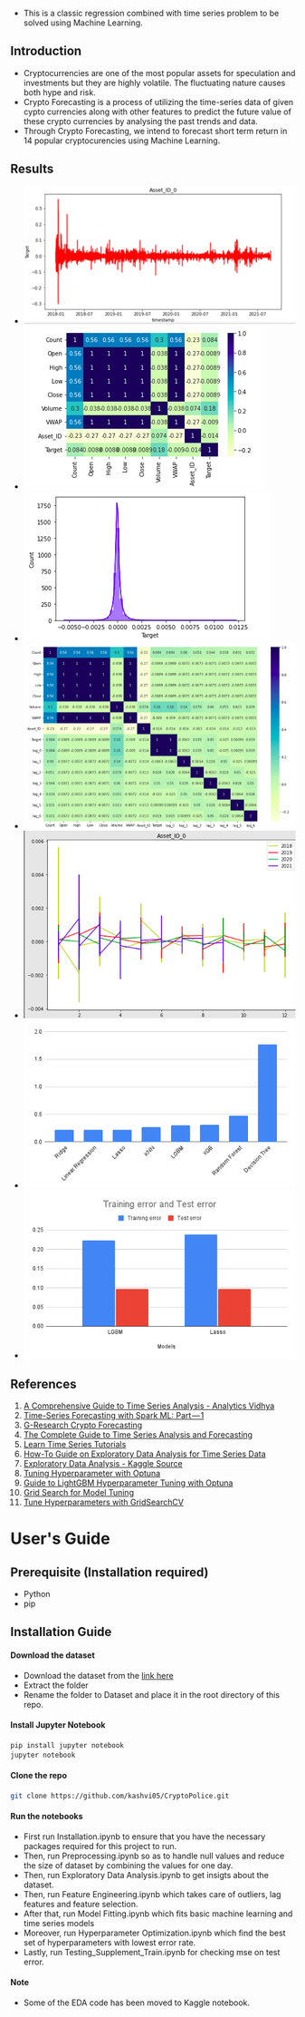* This is a classic regression combined with time series problem to be solved using Machine Learning.

## Introduction
* Cryptocurrencies are one of the most popular assets for speculation and investments but they are highly volatile. The fluctuating nature causes both hype and risk. 
* Crypto Forecasting is a process of utilizing the time-series data of given cypto currencies along with other features to predict the future value of these crypto currencies by analysing the past trends and data.
* Through Crypto Forecasting, we intend to forecast short term return in 14 popular cryptocurencies using Machine Learning. 

## Results
* ![](./Results/Asset%200.png)
* ![](./Results/Correlation.png)
* ![](./Results/Distribution%20plot.png)
* ![](./Results/lag_feature.png)
* ![](./Results/seasonality.png)
* ![](./Results/Model_fitting_chart.png)
* ![](./Results/Training%20error%20and%20Test%20error.png)

## References
1. [A Comprehensive Guide to Time Series Analysis - Analytics Vidhya](https://www.analyticsvidhya.com/blog/2021/10/a-comprehensive-guide-to-time-series-analysis/)
2. [Time-Series Forecasting with Spark ML: Part — 1](https://medium.com/analytics-vidhya/time-series-forecasting-with-spark-ml-part-1-4e888144ad27/)
3. [G-Research Crypto Forecasting](https://www.kaggle.com/c/g-research-crypto-forecasting/data)
4. [The Complete Guide to Time Series Analysis and Forecasting](https://towardsdatascience.com/the-complete-guide-to-time-series-analysis-and-forecasting-70d476bfe775)
5. [Learn Time Series Tutorials](https://www.youtube.com/watch?v=FPM6it4v8MY&ab_channel=GreatLearning)
6. [How-To Guide on Exploratory Data Analysis for Time Series Data](https://medium.com/analytics-vidhya/how-to-guide-on-exploratory-data-analysis-for-time-series-data-34250ff1d04f)
7. [Exploratory Data Analysis - Kaggle Source](https://www.kaggle.com/code/sytuannguyen/crypto-eda)
8. [Tuning Hyperparameter with Optuna](https://app.pitch.com/app/presentation/918f21f3-881e-4f70-94bf-d364348ae85d/3255e9e7-860e-4e0f-a855-f0100c99c525/d96cc9d3-8a99-4919-a64c-0992ec3efd8e)
9. [Guide to LightGBM Hyperparameter Tuning with Optuna](https://towardsdatascience.com/kagglers-guide-to-lightgbm-hyperparameter-tuning-with-optuna-in-2021-ed048d9838b5)
10. [Grid Search for Model Tuning](https://towardsdatascience.com/grid-search-for-model-tuning-3319b259367e)
11. [Tune Hyperparameters with GridSearchCV](https://www.analyticsvidhya.com/blog/2021/06/tune-hyperparameters-with-gridsearchcv/#:~:text=Grid%20Search%20uses%20a%20different,the%20number%20of%20hyperparameters%20involved.)






# User's Guide
## Prerequisite (Installation required)
* Python
* pip

## Installation Guide

#### Download the dataset
* Download the dataset from the [link here](https://www.kaggle.com/c/g-research-crypto-forecasting/data)
* Extract the folder
* Rename the folder to Dataset and place it in the root directory of this repo.

#### Install Jupyter Notebook
```bash
pip install jupyter notebook
jupyter notebook
```

#### Clone the repo
```bash
git clone https://github.com/kashvi05/CryptoPolice.git
```

#### Run the notebooks
* First run Installation.ipynb to ensure that you have the necessary packages required for this project to run.
* Then, run Preprocessing.ipynb so as to handle null values and reduce the size of dataset by combining the values for one day.
* Then, run Exploratory Data Analysis.ipynb to get insigts about the dataset.
* Then, run Feature Engineering.ipynb which takes care of outliers, lag features and feature selection.
* After that, run Model Fitting.ipynb which fits basic machine learning and time series models
* Moreover, run Hyperparameter Optimization.ipynb which find the best set of hyperparameters with lowest error rate.
* Lastly, run Testing_Supplement_Train.ipynb for checking mse on test error.

#### Note
* Some of the EDA code has been moved to Kaggle notebook.
